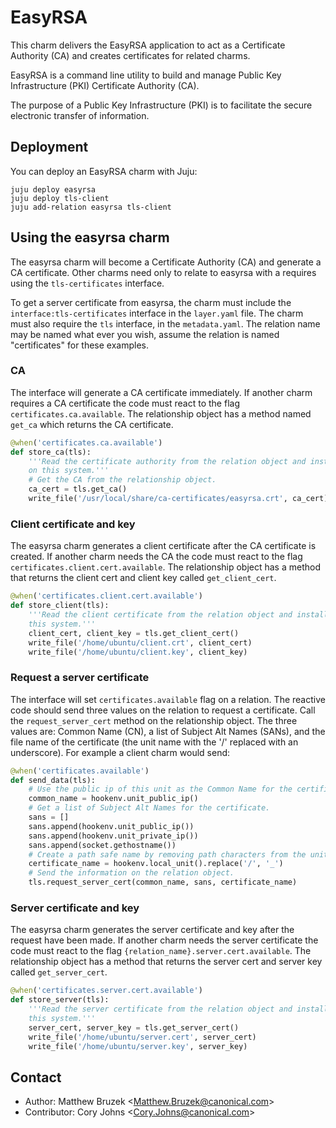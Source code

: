 # EasyRSA

This charm delivers the EasyRSA application to act as a Certificate Authority
(CA) and creates certificates for related charms.

EasyRSA is a command line utility to build and manage Public Key 
Infrastructure (PKI) Certificate Authority (CA).

The purpose of a Public Key Infrastructure (PKI) is to facilitate the secure
electronic transfer of information.

## Deployment
You can deploy an EasyRSA charm with Juju:

```
juju deploy easyrsa
juju deploy tls-client
juju add-relation easyrsa tls-client
```

## Using the easyrsa charm

The easyrsa charm will become a Certificate Authority (CA) and generate a CA
certificate. Other charms need only to relate to easyrsa with a requires 
using the `tls-certificates` interface.

To get a server certificate from easyrsa, the charm must include the 
`interface:tls-certificates` interface in the `layer.yaml` file. The charm must
also require the `tls` interface, in the `metadata.yaml`. The relation name may
be named what ever you wish, assume the relation is named "certificates" for 
these examples.

### CA

The interface will generate a CA certificate immediately. If another charm 
requires a CA certificate the code must react to the flag
`certificates.ca.available`. The relationship object has a method named 
`get_ca` which returns the CA certificate.

```python
@when('certificates.ca.available')
def store_ca(tls):
    '''Read the certificate authority from the relation object and install it
    on this system.'''
    # Get the CA from the relationship object.
    ca_cert = tls.get_ca()
    write_file('/usr/local/share/ca-certificates/easyrsa.crt', ca_cert)
```

### Client certificate and key

The easyrsa charm generates a client certificate after the CA certificate is 
created. If another charm needs the CA the code must react to the flag
`certificates.client.cert.available`.  The relationship object has a method 
that returns the client cert and client key called `get_client_cert`.

```python
@when('certificates.client.cert.available')
def store_client(tls):
    '''Read the client certificate from the relation object and install it on
    this system.'''
    client_cert, client_key = tls.get_client_cert()
    write_file('/home/ubuntu/client.crt', client_cert)
    write_file('/home/ubuntu/client.key', client_key)
```

### Request a server certificate

The interface will set `certificates.available` flag on a relation. The
reactive code should send three values on the relation to request a 
certificate. Call the `request_server_cert` method on the relationship object. 
The three values are: Common Name (CN), a list of Subject Alt Names (SANs), and
the file name of the certificate (the unit name with the  '/' replaced with an
underscore). For example a client charm would send:

```python
@when('certificates.available')
def send_data(tls):
    # Use the public ip of this unit as the Common Name for the certificate.
    common_name = hookenv.unit_public_ip()
    # Get a list of Subject Alt Names for the certificate.
    sans = []
    sans.append(hookenv.unit_public_ip())
    sans.append(hookenv.unit_private_ip())
    sans.append(socket.gethostname())
    # Create a path safe name by removing path characters from the unit name.
    certificate_name = hookenv.local_unit().replace('/', '_')
    # Send the information on the relation object.
    tls.request_server_cert(common_name, sans, certificate_name)
```

### Server certificate and key

The easyrsa charm generates the server certificate and key after the request 
have been made. If another charm needs the server certificate the code must 
react to the flag `{relation_name}.server.cert.available`.  The relationship 
object has a method that returns the server cert and server key called 
`get_server_cert`.

```python
@when('certificates.server.cert.available')
def store_server(tls):
    '''Read the server certificate from the relation object and install it on
    this system.'''
    server_cert, server_key = tls.get_server_cert()
    write_file('/home/ubuntu/server.cert', server_cert)
    write_file('/home/ubuntu/server.key', server_key)
```

## Contact

 * Author: Matthew Bruzek &lt;Matthew.Bruzek@canonical.com&gt;
 * Contributor: Cory Johns &lt;Cory.Johns@canonical.com&gt;
